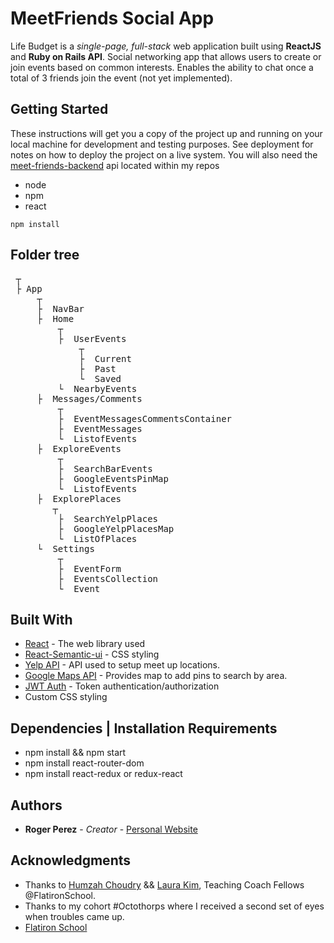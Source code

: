 # MeetFriends Social App

Life Budget is a *single-page, full-stack* web application built using **ReactJS** and **Ruby on Rails API**.
Social networking app that allows users to create or join events based on common interests. 
Enables the ability to chat once a total of 3 friends join the event (not yet implemented).



## Getting Started

These instructions will get you a copy of the project up and running on your local machine for development and testing purposes. See deployment for notes on how to deploy the project on a live system.
You will also need the [meet-friends-backend](https://github.com/rogercodes1/backend-meet-friends) api located within my repos
* node
* npm
* react

```
npm install
```
## Folder tree
<pre>
 ┬  
 ├ App
     ┬  
     ├  NavBar
     ├  Home
         ┬  
         ├  UserEvents
             ┬  
             ├  Current
             ├  Past
             └  Saved
         └  NearbyEvents
     ├  Messages/Comments
         ┬  
         ├  EventMessagesCommentsContainer
         ├  EventMessages
         └  ListofEvents
     ├  ExploreEvents
         ┬  
         ├  SearchBarEvents
         ├  GoogleEventsPinMap
         └  ListofEvents
     ├  ExplorePlaces
        ┬  
         ├  SearchYelpPlaces
         ├  GoogleYelpPlacesMap
         └  ListOfPlaces
     └  Settings
         ┬  
         ├  EventForm
         ├  EventsCollection
         └  Event
</pre>

## Built With

* [React](https://reactjs.org/) - The web library used
* [React-Semantic-ui](https://react.semantic-ui.com/) - CSS styling
* [Yelp API](https://rometools.github.io/rome/) - API used to setup meet up locations. 
* [Google Maps API](https://developers.google.com/maps/documentation/javascript/tutorial) - Provides map to add pins to search by area. 
* [JWT Auth](https://jwt.io/) - Token authentication/authorization
* Custom CSS styling 

## Dependencies | Installation Requirements
* npm install && npm start
* npm install react-router-dom
* npm install react-redux or redux-react

## Authors

* **Roger Perez** - *Creator* - [Personal Website](https://rogerperez.us)

## Acknowledgments

* Thanks to [Humzah Choudry](https://www.linkedin.com/in/humzah-choudry-70b0127b/) && [Laura Kim](https://www.linkedin.com/in/laura-kim-9a597748/), Teaching Coach Fellows @FlatironSchool. 
* Thanks to my cohort #Octothorps where I received a second set of eyes when troubles came up. 
* [Flatiron School](https://flatironschool.com/)
